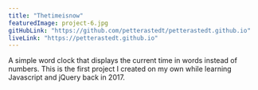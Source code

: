 ```yaml
---
title: "Thetimeisnow"
featuredImage: project-6.jpg
gitHubLink: "https://github.com/petterastedt/petterastedt.github.io"
liveLink: "https://petterastedt.github.io"
---
```


A simple word clock that displays the current time in words instead of numbers. This is the first project I created on my own while learning Javascript and jQuery back in 2017.